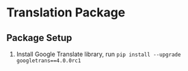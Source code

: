 # Translation Package

## Package Setup
1. Install Google Translate library, run `pip install --upgrade googletrans==4.0.0rc1`